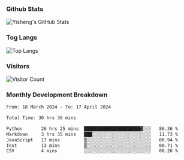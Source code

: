 ### Github Stats
![Yisheng's GitHub Stats](https://github-readme-stats-9qabuvhk1-gongyisheng.vercel.app/api?username=gongyisheng&count_private=true&show_icons=true)
### Tog Langs
![Top Langs](https://github-readme-stats-9qabuvhk1-gongyisheng.vercel.app/api/top-langs/?username=gongyisheng&layout=compact)
### Visitors
![Visitor Count](https://profile-counter.glitch.me/gongyisheng/count.svg)
### Monthly Development Breakdown
<!--START_SECTION:waka-->

```txt
From: 18 March 2024 - To: 17 April 2024

Total Time: 30 hrs 36 mins

Python       26 hrs 25 mins  █████████████████████▓░░░   86.36 %
Markdown     3 hrs 35 mins   ███░░░░░░░░░░░░░░░░░░░░░░   11.73 %
JavaScript   17 mins         ▒░░░░░░░░░░░░░░░░░░░░░░░░   00.94 %
Text         13 mins         ▒░░░░░░░░░░░░░░░░░░░░░░░░   00.71 %
CSV          4 mins          ░░░░░░░░░░░░░░░░░░░░░░░░░   00.26 %
```

<!--END_SECTION:waka-->
